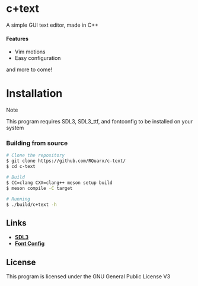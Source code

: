 # c+text
A simple GUI text editor, made in C++

#### Features
- Vim motions
- Easy configuration

and more to come!

# Installation

> [!NOTE]
> This program requires SDL3, SDL3_ttf, and fontconfig to be installed on your system

### Building from source

```bash
# Clone the repository
$ git clone https://github.com/RQuarx/c-text/
$ cd c-text

# Build
$ CC=clang CXX=clang++ meson setup build
$ meson compile -C target

# Running
$ ./build/c+text -h
```
## Links

- [**SDL3**](https://wiki.libsdl.org/)
- [**Font Config**](https://www.freedesktop.org/wiki/Software/fontconfig/)


## License

This program is licensed under the GNU General Public License V3